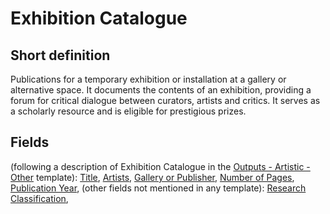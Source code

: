 # Exhibition Catalogue
## Short definition
Publications for a temporary exhibition or installation at a gallery or alternative space. It documents the contents of an exhibition, providing a forum for critical dialogue between curators, artists and critics.  It serves as a scholarly resource and is eligible for prestigious prizes.
## Fields
(following a description of Exhibition Catalogue in the [Outputs - Artistic - Other](../Templates/Outputs%20-%20Artistic%20-%20Other.md) template):
[Title](../Object-Fields/Exhibition%20Catalogue/Title.md),
[Artists](../Object-Fields/Exhibition%20Catalogue/Artists.md),
[Gallery or Publisher](../Object-Fields/Exhibition%20Catalogue/Gallery%20or%20Publisher.md),
[Number of Pages](../Object-Fields/Exhibition%20Catalogue/Number%20of%20Pages.md),
[Publication Year](../Object-Fields/Exhibition%20Catalogue/Publication%20Year.md),
(other fields not mentioned in any template):
[Research Classification](../Object-Fields/Exhibition%20Catalogue/Research%20Classification.md),
